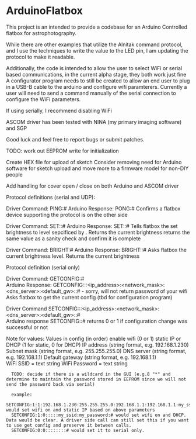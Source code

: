 # ArduinoFlatbox
This project is an intended to provide a codebase for an Arduino Controlled flatbox for astrophotography.

While there are other examples that utilize the Alnitak command protocol, and I use the techniques to write the
value to the LED pin, I am updating the protocol to make it readable.

Additionally, the code is intended to allow the user to select WiFi or serial based communications, in the current alpha stage, they both work just fine
A configurator program needs to still be created to allow an end user to plug in a USB-B cable to the arduino and configure wifi paramterers. Currently a user will
need to send a command manually of the serial connection to configure the WiFi parameters.

If using serially, I recommend disabling WiFi

ASCOM driver has been tested with NINA (my primary imaging software) and SGP


Good luck and feel free to report bugs or submit patches.


TODO: work out EEPROM write for initialization

Create HEX file for upload of sketch
Consider removing need for Arduino software for sketch upload and move more to a firmware model for non-DIY people

Add handling for cover open / close on both Arduino and ASCOM driver



Protocol definitions (serial and UDP):

Driver Command: PING:#
Arduino Response: PONG:# 
Confirms a flatbox device supporting the protocol is on the other side


Driver Command: SET:<int>:#
Arduino Response: SET:<int>:#
Tells flatbox the set brightness to level sepcificed by <int>. Returns the current brightness returns the same value as a sanity check and confirm it is complete

Driver Command: BRIGHT:#
Arduino Response: BRIGHT:<int>:#
Asks flatbox the current brightness level. Returns the current brightness


Protocol definition (serial only)

Driver Command: GETCONFIG:#             
Arduino Response: GETCONFIG:<int>:<int>:<ip_address>:<network_mask>:<dns_server>:<default_gw>:<ssid>:# - sorry, will not return password of your wifi
Asks flatbox to get the current config (tbd for configuration program)  
  
Driver Command SETCONFIG:<int>:<int>:<ip_address>:<network_mask>:<dns_server>:<default_gw>:<ssid>:<password>#                      
Arduino response SETCONFIG:<int>:#    returns 0 or 1 if configuration change was successful or not



Note for values:
      Values in config (in order)
      <int> enable wifi (0 or 1)
      <int> static IP or DHCP (1 for static, 0 for DHCP)
      <strinig>IP address (string format, e.g. 192.168.1.230)
      <string>Subnet mask (string format, e.g. 255.255.255.0)
      <string>DNS server (string format, e.g. 192.168.1.1)
      <string>Default gateway (string format, e.g. 192.168.1.1)      
      <string>WiFi SSID = text string
      <string>WiFi Password = text string

      TODO: decide if there is a wildcard in the GUI (e.g.8 "*" and determine to maintain the password stored in EEPROM since we will not send the password back via serial)

      example:
      SETCONFIG:1:1:192.168.1.230:255.255.255.0:192.168.1.1:192.168.1.1:my_ssid:my_password:# would set wifi on and static IP based on above parameters
      SETCONFIG:1:0:::::my_ssid:my_password:# would set wifi on and DHCP. Data would be clear. A driver side call can still set this if you want to use get config and preserve it between calls.
      SETCONFIG:0:0::::::::# would set it to serial only.
